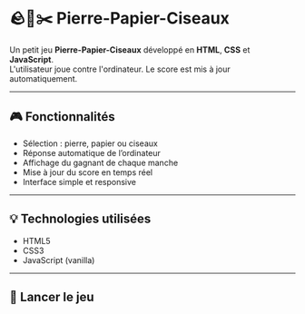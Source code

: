 # 🪨📄✂️ Pierre-Papier-Ciseaux

Un petit jeu **Pierre-Papier-Ciseaux** développé en **HTML**, **CSS** et **JavaScript**.  
L'utilisateur joue contre l'ordinateur. Le score est mis à jour automatiquement.

---

## 🎮 Fonctionnalités

- Sélection : pierre, papier ou ciseaux
- Réponse automatique de l’ordinateur
- Affichage du gagnant de chaque manche
- Mise à jour du score en temps réel
- Interface simple et responsive

---

## 💡 Technologies utilisées

- HTML5
- CSS3
- JavaScript (vanilla)

---

## 🚀 Lancer le jeu


